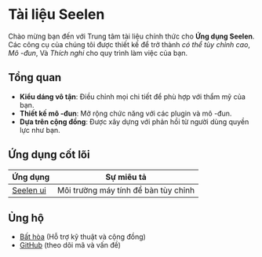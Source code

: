 # **Tài liệu Seelen**

Chào mừng bạn đến với Trung tâm tài liệu chính thức cho **Ứng dụng Seelen**.\
Các công cụ của chúng tôi được thiết kế để trở thành _có thể tùy chỉnh cao_, _Mô
-đun_, Và _Thích nghi_ cho quy trình làm việc của bạn.

## Tổng quan

- **Kiểu dáng vô tận**: Điều chỉnh mọi chi tiết để phù hợp với thẩm mỹ của bạn.
- **Thiết kế mô -đun**: Mở rộng chức năng với các plugin và mô -đun.
- **Dựa trên cộng đồng**: Được xây dựng với phản hồi từ người dùng quyền lực như
  bạn.

## **Ứng dụng cốt lõi**

| Ứng dụng                     | Sự miêu tả                           |
| ---------------------------- | ------------------------------------ |
| [Seelen ui](/apps/seelen-ui) | Môi trường máy tính để bàn tùy chỉnh |

## Ủng hộ

- [Bất hòa](https://discord.gg/ABfASx5ZAJ) (Hỗ trợ kỹ thuật và cộng đồng)
- [GitHub](https://github.com/Seelen-Inc) (theo dõi mã và vấn đề)
